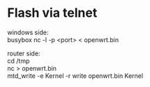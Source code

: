 # Flash via telnet
windows side:  
busybox nc -l -p \<port> < openwrt.bin  
                                     
router side:                                       
cd /tmp              
nc <IPv4 address> <port> > openwrt.bin  
mtd_write -e Kernel -r write openwrt.bin Kernel  
